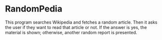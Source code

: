 # RandomPedia

This program searches Wikipedia and fetches a random article. 
Then it asks the user if they want to read that article or not. 
If the answer is yes, the material is shown; otherwise, another random report is presented.

